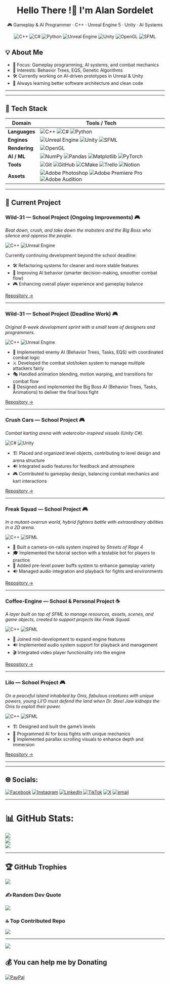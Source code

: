 <div align="center">

# Hello There !👋 I'm Alan Sordelet  
🎮 Gameplay & AI Programmer · C++ · Unreal Engine 5 · Unity · AI Systems  

![C++](https://img.shields.io/badge/C++-17%2F20-blue) 
![C#](https://img.shields.io/badge/C%23-Unity-purple) 
![Python](https://img.shields.io/badge/Python-3-yellow) 
![Unreal Engine](https://img.shields.io/badge/Unreal%20Engine-5-black) 
![Unity](https://img.shields.io/badge/Unity-2023-green) 
![OpenGL](https://img.shields.io/badge/OpenGL-Rendering-lightblue) 
![SFML](https://img.shields.io/badge/SFML-C++-brightgreen)  

</div>

## 💡 About Me
- 🎯 Focus: Gameplay programming, AI systems, and combat mechanics  
- 🔬 Interests: Behavior Trees, EQS, Genetic Algorithms  
- 🛠️ Currently working on AI-driven prototypes in Unreal & Unity  
- 🚀 Always learning better software architecture and clean code  

---
---

## 🧰 Tech Stack

| Domain         | Tools / Tech |
|----------------|--------------|
| **Languages**  | ![C++](https://img.shields.io/badge/c++-%2300599C.svg?style=for-the-badge&logo=c%2B%2B&logoColor=white) ![C#](https://img.shields.io/badge/c%23-%23239120.svg?style=for-the-badge&logo=csharp&logoColor=white) ![Python](https://img.shields.io/badge/python-3670A0?style=for-the-badge&logo=python&logoColor=ffdd54) |
| **Engines**    | ![Unreal Engine](https://img.shields.io/badge/unrealengine-%23313131.svg?style=for-the-badge&logo=unrealengine&logoColor=white) ![Unity](https://img.shields.io/badge/unity-%23000000.svg?style=for-the-badge&logo=unity&logoColor=white) ![SFML](https://img.shields.io/badge/SFML-C++-brightgreen?style=for-the-badge) |
| **Rendering**  | ![OpenGL](https://img.shields.io/badge/OpenGL-white?logo=OpenGL&style=for-the-badge) |
| **AI / ML**    | ![NumPy](https://img.shields.io/badge/numpy-%23013243.svg?style=for-the-badge&logo=numpy&logoColor=white) ![Pandas](https://img.shields.io/badge/pandas-%23150458.svg?style=for-the-badge&logo=pandas&logoColor=white) ![Matplotlib](https://img.shields.io/badge/Matplotlib-%23ffffff.svg?style=for-the-badge&logo=Matplotlib&logoColor=black) ![PyTorch](https://img.shields.io/badge/PyTorch-%23EE4C2C.svg?style=for-the-badge&logo=PyTorch&logoColor=white) |
| **Tools**      | ![Git](https://img.shields.io/badge/git-%23F05033.svg?style=for-the-badge&logo=git&logoColor=white) ![GitHub](https://img.shields.io/badge/github-%23121011.svg?style=for-the-badge&logo=github&logoColor=white) ![CMake](https://img.shields.io/badge/CMake-%23008FBA.svg?style=for-the-badge&logo=cmake&logoColor=white) ![Trello](https://img.shields.io/badge/Trello-%23026AA7.svg?style=for-the-badge&logo=Trello&logoColor=white) ![Notion](https://img.shields.io/badge/Notion-%23000000.svg?style=for-the-badge&logo=notion&logoColor=white) |
| **Assets**      | ![Adobe Photoshop](https://img.shields.io/badge/adobe%20photoshop-%2331A8FF.svg?style=for-the-badge&logo=adobe%20photoshop&logoColor=white) ![Adobe Premiere Pro](https://img.shields.io/badge/Adobe%20Premiere%20Pro-9999FF.svg?style=for-the-badge&logo=Adobe%20Premiere%20Pro&logoColor=white) ![Adobe Audition](https://img.shields.io/badge/Adobe%20Audition-9999FF.svg?style=for-the-badge&logo=Adobe%20Audition&logoColor=white) |

---
## 🔨 Current Project

### **Wild-31 — School Project (Ongoing Improvements)** 🎮  
*Beat down, crush, and take down the mobsters and the Big Boss who silence and oppress the people.*  

![C++](https://img.shields.io/badge/c++-%2300599C.svg?style=for-the-badge&logo=c%2B%2B&logoColor=white) 
![Unreal Engine](https://img.shields.io/badge/unrealengine-%23313131.svg?style=for-the-badge&logo=unrealengine&logoColor=white) 

Currently continuing development beyond the school deadline:  
- 🛠️ Refactoring systems for cleaner and more stable features  
- 🤖 Improving AI behavior (smarter decision-making, smoother combat flow)  
- 🎮 Enhancing overall player experience and gameplay balance  

[Repository →](https://github.com/GameAcademy84/Project-Wild)

---

### **Wild-31 — School Project (Deadline Work)** 🎮  
*Original 8-week development sprint with a small team of designers and programmers.*  

![C++](https://img.shields.io/badge/c++-%2300599C.svg?style=for-the-badge&logo=c%2B%2B&logoColor=white) 
![Unreal Engine](https://img.shields.io/badge/unrealengine-%23313131.svg?style=for-the-badge&logo=unrealengine&logoColor=white) 

- 🤖 Implemented enemy AI (Behavior Trees, Tasks, EQS) with coordinated combat logic  
- ⚔️ Developed the combat slot/token system to manage multiple attackers fairly  
- 🎭 Handled animation blending, motion warping, and transitions for combat flow  
- 👹 Designed and implemented the Big Boss AI (Behavior Trees, Tasks, Animations) to deliver the final boss fight 

[Repository →](https://github.com/GameAcademy84/Project-Wild)

---

### **Crush Cars — School Project** 🎮  
*Combat karting arena with watercolor-inspired visuals (Unity C#).*  

![C#](https://img.shields.io/badge/c%23-%23239120.svg?style=for-the-badge&logo=csharp&logoColor=white) 
![Unity](https://img.shields.io/badge/unity-%23000000.svg?style=for-the-badge&logo=unity&logoColor=white) 

- 🏗️ Placed and organized level objects, contributing to level design and arena structure
- 🔊 Integrated audio features for feedback and atmosphere  
- 🎮 Contributed to gameplay design, balancing combat mechanics and kart interactions  

[Repository →](https://github.com/GameAcademy84/CrushCars)

---

### **Freak Squad — School Project** 🎮  
*In a mutant-overrun world, hybrid fighters battle with extraordinary abilities in a 2D arena.*  

![C++](https://img.shields.io/badge/c++-%2300599C.svg?style=for-the-badge&logo=c%2B%2B&logoColor=white) 
![SFML](https://img.shields.io/badge/SFML-C++-brightgreen?style=for-the-badge)  

- 🎥 Built a camera-on-rails system inspired by *Streets of Rage 4*  
- 🎓 Implemented the tutorial section with a testable bot for players to practice  
- 💪 Added pre-level power buffs system to enhance gameplay variety  
- 🔊 Managed audio integration and playback for fights and environments 

[Repository →](https://github.com/GameAcademy84/Freak_Squad)

---

### **Coffee-Engine — School & Personal Project** ☕  
*A layer built on top of SFML to manage resources, assets, scenes, and game objects, created to support projects like Freak Squad.*  

![C++](https://img.shields.io/badge/c++-%2300599C.svg?style=for-the-badge&logo=c%2B%2B&logoColor=white) 
![SFML](https://img.shields.io/badge/SFML-C++-brightgreen?style=for-the-badge)  

- 🤝 Joined mid-development to expand engine features
- 🔊 Implemented audio system support for playback and management  
- 🎬 Integrated video player functionality into the engine   

[Repository →](https://github.com/GameAcademy84/Coffee_Engine)

---

### **Lilo — School Project** 🎮  
*On a peaceful island inhabited by Onis, fabulous creatures with unique powers, young Lil’O must defend the land when Dr. Steel Jaw kidnaps the Onis to exploit their power.*  

![C++](https://img.shields.io/badge/c++-%2300599C.svg?style=for-the-badge&logo=c%2B%2B&logoColor=white) 
![SFML](https://img.shields.io/badge/SFML-C++-brightgreen?style=for-the-badge)  

- 🏗️ Designed and built the game’s levels  
- 🤖 Programmed AI for boss fights with unique mechanics  
- 🌄 Implemented parallax scrolling visuals to enhance depth and immersion  

[Repository →](https://github.com/GameAcademy84/Lilo_Project)

---
---

## 🌐 Socials:
[![Facebook](https://img.shields.io/badge/Facebook-%231877F2.svg?logo=Facebook&logoColor=white)](https://facebook.com/AlanSordelet) [![Instagram](https://img.shields.io/badge/Instagram-%23E4405F.svg?logo=Instagram&logoColor=white)](https://instagram.com/alan_sordelet) [![LinkedIn](https://img.shields.io/badge/LinkedIn-%230077B5.svg?logo=linkedin&logoColor=white)](https://linkedin.com/in/alan-p-sordelet) [![TikTok](https://img.shields.io/badge/TikTok-%23000000.svg?logo=TikTok&logoColor=white)](https://tiktok.com/@alansordelet) [![X](https://img.shields.io/badge/X-black.svg?logo=X&logoColor=white)](https://x.com/AlanSortdeLa) [![email](https://img.shields.io/badge/Email-D14836?logo=gmail&logoColor=white)](mailto:alansordelet.as@gmail.com) 

---

# 📊 GitHub Stats:
![](https://github-readme-stats.vercel.app/api?username=alansordelet&theme=dark&hide_border=false&include_all_commits=false&count_private=false)<br/>
![](https://nirzak-streak-stats.vercel.app/?user=alansordelet&theme=dark&hide_border=false)<br/>
![](https://github-readme-stats.vercel.app/api/top-langs/?username=alansordelet&theme=dark&hide_border=false&include_all_commits=false&count_private=false&layout=compact)

---

## 🏆 GitHub Trophies
![](https://github-profile-trophy.vercel.app/?username=alansordelet&theme=radical&no-frame=true&no-bg=false&margin-w=4)

### ✍️ Random Dev Quote
![](https://quotes-github-readme.vercel.app/api?type=horizontal&theme=radical)

### 🔝 Top Contributed Repo
![](https://github-contributor-stats.vercel.app/api?username=alansordelet&limit=5&theme=dark&combine_all_yearly_contributions=true)

---
[![](https://visitcount.itsvg.in/api?id=alansordelet&icon=0&color=0)](https://visitcount.itsvg.in)

  ## 💰 You can help me by Donating
  [![PayPal](https://img.shields.io/badge/PayPal-00457C?style=for-the-badge&logo=paypal&logoColor=white)](https://paypal.me/AlanSordelet) 

  
